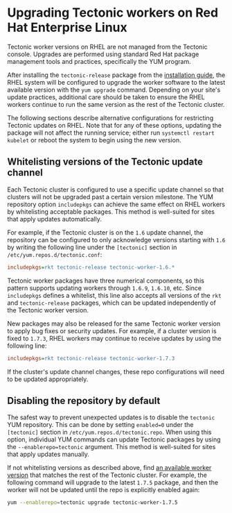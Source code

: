 # Upgrading Tectonic workers on Red Hat Enterprise Linux

Tectonic worker versions on RHEL are not managed from the Tectonic console. Upgrades are performed using standard Red Hat package management tools and practices, specifically the YUM program.

After installing the `tectonic-release` package from the [installation guide][install], the RHEL system will be configured to upgrade the worker software to the latest available version with the `yum upgrade` command. Depending on your site's update practices, additional care should be taken to ensure the RHEL workers continue to run the same version as the rest of the Tectonic cluster.

The following sections describe alternative configurations for restricting Tectonic updates on RHEL. Note that for any of these options, updating the package will not affect the running service; either run `systemctl restart kubelet` or reboot the system to begin using the new version.

## Whitelisting versions of the Tectonic update channel

Each Tectonic cluster is configured to use a specific update channel so that clusters will not be upgraded past a certain version milestone. The YUM repository option `includepkgs` can achieve the same effect on RHEL workers by whitelisting acceptable packages. This method is well-suited for sites that apply updates automatically.

For example, if the Tectonic cluster is on the `1.6` update channel, the repository can be configured to only acknowledge versions starting with `1.6` by writing the following line under the `[tectonic]` section in `/etc/yum.repos.d/tectonic.conf`:

```ini
includepkgs=rkt tectonic-release tectonic-worker-1.6.*
```

Tectonic worker packages have three numerical components, so this pattern supports updating workers through `1.6.9`, `1.6.10`, etc. Since `includepkgs` defines a whitelist, this line also accepts all versions of the `rkt` and `tectonic-release` packages, which can be updated independently of the Tectonic worker version.

New packages may also be released for the same Tectonic worker version to apply bug fixes or security updates. For example, if a cluster version is fixed to `1.7.3`, RHEL workers may continue to receive updates by using the following line:

```ini
includepkgs=rkt tectonic-release tectonic-worker-1.7.3
```

If the cluster's update channel changes, these repo configurations will need to be updated appropriately.

## Disabling the repository by default

The safest way to prevent unexpected updates is to disable the `tectonic` YUM repository. This can be done by setting `enabled=0` under the `[tectonic]` section in `/etc/yum.repos.d/tectonic.repo`. When using this option, individual YUM commands can update Tectonic packages by using the `--enablerepo=tectonic` argument. This method is well-suited for sites that apply updates manually.

If not whitelisting versions as described above, find [an available worker version][worker-packages] that matches the rest of the Tectonic cluster. For example, the following command will upgrade to the latest `1.7.5` package, and then the worker will not be updated until the repo is explicitly enabled again:

```sh
yum --enablerepo=tectonic upgrade tectonic-worker-1.7.5
```

[install]: ../../install/rhel/installing-workers.md
[worker-packages]: https://yum.prod.coreos.systems/repo/tectonic-rhel/7Server/x86_64/repoview/tectonic-worker.html
